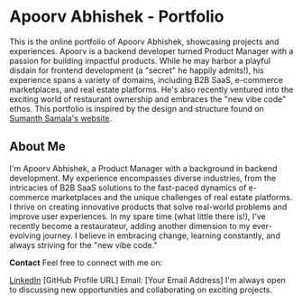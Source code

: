 # Apoorv Abhishek - Portfolio

This is the online portfolio of Apoorv Abhishek, showcasing projects and experiences. Apoorv is a backend developer turned Product Manager with a passion for building impactful products. While he may harbor a playful disdain for frontend development (a "secret" he happily admits!), his experience spans a variety of domains, including B2B SaaS, e-commerce marketplaces, and real estate platforms. He's also recently ventured into the exciting world of restaurant ownership and embraces the "new vibe code" ethos. This portfolio is inspired by the design and structure found on [Sumanth Samala's website](https://sumanthsamala.com/).

## About Me

I'm Apoorv Abhishek, a Product Manager with a background in backend development. My experience encompasses diverse industries, from the intricacies of B2B SaaS solutions to the fast-paced dynamics of e-commerce marketplaces and the unique challenges of real estate platforms. I thrive on creating innovative products that solve real-world problems and improve user experiences. In my spare time (what little there is!), I've recently become a restaurateur, adding another dimension to my ever-evolving journey. I believe in embracing change, learning constantly, and always striving for the "new vibe code."


**Contact**
Feel free to connect with me on:

[LinkedIn](https://linkedin.com)
[GitHub Profile URL]
Email: [Your Email Address]
I'm always open to discussing new opportunities and collaborating on exciting projects.

